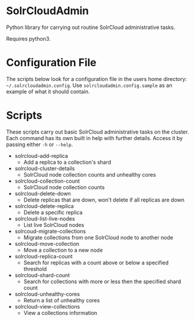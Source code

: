 # SolrCloudAdmin

Python library for carrying out routine SolrCloud administrative tasks.

Requires python3.

# Configuration File

The scripts below look for a configuration file in the users home directory: `~/.solrcloudadmin.config`. Use `solrcloudadmin.config.sample` as an example of what it should contain.

# Scripts

These scripts carry out basic SolrCloud administrative tasks on the cluster. Each command has its own built in help with further details. Access it by passing either `-h` or `--help`.

- solrcloud-add-replica
  - Add a replica to a collection's shard
- solrcloud-cluster-details
  - SolrCloud node collection counts and unhealthy cores
- solrcloud-collection-count
  - SolrCloud node collection counts
- solrcloud-delete-down
  - Delete replicas that are down, won't delete if all replicas are down
- solrcloud-delete-replica
  - Delete a specific replica
- solrcloud-list-live-nodes
  - List live SolrCloud nodes
- solrcoud-migrate-collections
  - Migrate collections from one SolrCloud node to another node
- solrcloud-move-collection
  - Move a collection to a new node
- solrcloud-replica-count
  - Search for replicas with a count above or below a specified threshold
- solrcloud-shard-count
  - Search for collections with more or less then the specified shard count
- solrcloud-unhealthy-cores
  - Return a list of unhealthy cores
- solrcloud-view-collections
  - View a collections information
